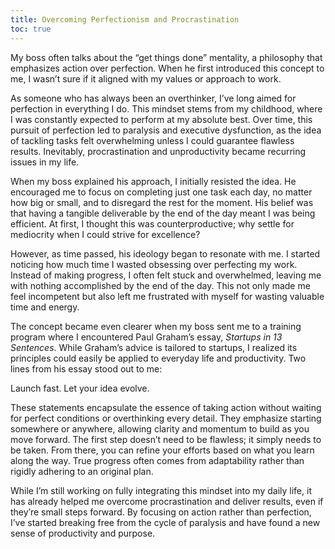```yaml
---
title: Overcoming Perfectionism and Procrastination
toc: true
---
```

My boss often talks about the “get things done” mentality, a philosophy that emphasizes action over perfection. When he first introduced this concept to me, I wasn’t sure if it aligned with my values or approach to work.  

As someone who has always been an overthinker, I’ve long aimed for perfection in everything I do. This mindset stems from my childhood, where I was constantly expected to perform at my absolute best. Over time, this pursuit of perfection led to paralysis and executive dysfunction, as the idea of tackling tasks felt overwhelming unless I could guarantee flawless results. Inevitably, procrastination and unproductivity became recurring issues in my life.  

When my boss explained his approach, I initially resisted the idea. He encouraged me to focus on completing just one task each day, no matter how big or small, and to disregard the rest for the moment. His belief was that having a tangible deliverable by the end of the day meant I was being efficient. At first, I thought this was counterproductive; why settle for mediocrity when I could strive for excellence?  

However, as time passed, his ideology began to resonate with me. I started noticing how much time I wasted obsessing over perfecting my work. Instead of making progress, I often felt stuck and overwhelmed, leaving me with nothing accomplished by the end of the day. This not only made me feel incompetent but also left me frustrated with myself for wasting valuable time and energy.  

The concept became even clearer when my boss sent me to a training program where I encountered Paul Graham’s essay, *Startups in 13 Sentences*. While Graham’s advice is tailored to startups, I realized its principles could easily be applied to everyday life and productivity. Two lines from his essay stood out to me:  

Launch fast. Let your idea evolve. 

These statements encapsulate the essence of taking action without waiting for perfect conditions or overthinking every detail. They emphasize starting somewhere or anywhere, allowing clarity and momentum to build as you move forward. The first step doesn’t need to be flawless; it simply needs to be taken. From there, you can refine your efforts based on what you learn along the way. True progress often comes from adaptability rather than rigidly adhering to an original plan.  

While I’m still working on fully integrating this mindset into my daily life, it has already helped me overcome procrastination and deliver results, even if they’re small steps forward. By focusing on action rather than perfection, I’ve started breaking free from the cycle of paralysis and have found a new sense of productivity and purpose.

